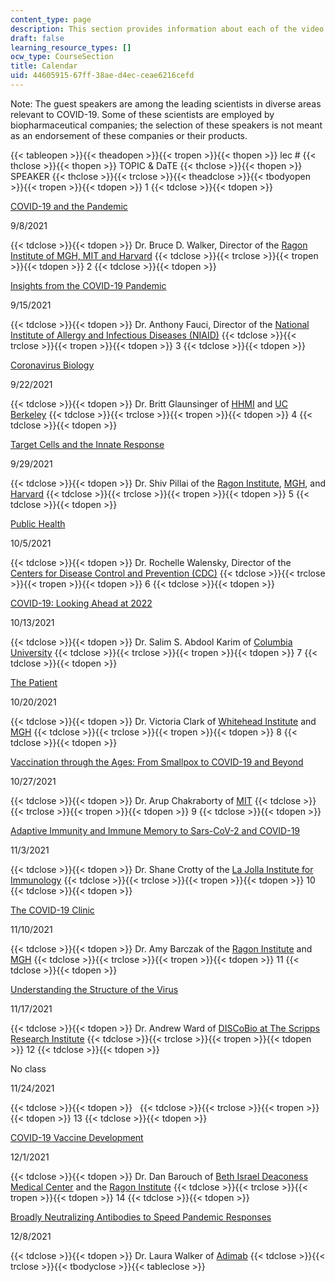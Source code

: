 ```yaml
---
content_type: page
description: This section provides information about each of the video webinars.
draft: false
learning_resource_types: []
ocw_type: CourseSection
title: Calendar
uid: 44605915-67ff-38ae-d4ec-ceae6216cefd
---
```

Note: The guest speakers are among the leading scientists in diverse areas relevant to COVID-19. Some of these scientists are employed by biopharmaceutical companies; the selection of these speakers is not meant as an endorsement of these companies or their products. 

{{< tableopen >}}{{< theadopen >}}{{< tropen >}}{{< thopen >}}
lec #
{{< thclose >}}{{< thopen >}}
TOPIC & DaTE
{{< thclose >}}{{< thopen >}}
SPEAKER
{{< thclose >}}{{< trclose >}}{{< theadclose >}}{{< tbodyopen >}}{{< tropen >}}{{< tdopen >}}
1
{{< tdclose >}}{{< tdopen >}}

[COVID-19 and the Pandemic](https://www.youtube.com/watch?v=tXTtMJacNHA)

9/8/2021

{{< tdclose >}}{{< tdopen >}}
Dr. Bruce D. Walker, Director of the [Ragon Institute of MGH, MIT and Harvard](https://ragoninstitute.org/)
{{< tdclose >}}{{< trclose >}}{{< tropen >}}{{< tdopen >}}
2
{{< tdclose >}}{{< tdopen >}}

[Insights from the COVID-19 Pandemic](https://www.youtube.com/watch?v=Cv5P0bBiIVc)

9/15/2021

{{< tdclose >}}{{< tdopen >}}
Dr. Anthony Fauci, Director of the [National Institute of Allergy and Infectious Diseases (NIAID)](https://www.niaid.nih.gov/)
{{< tdclose >}}{{< trclose >}}{{< tropen >}}{{< tdopen >}}
3
{{< tdclose >}}{{< tdopen >}}

[Coronavirus Biology](https://www.youtube.com/watch?v=dcy5Sj74rj0)

9/22/2021

{{< tdclose >}}{{< tdopen >}}
Dr. Britt Glaunsinger of [HHMI](http://www.hhmi.org/) and [UC Berkeley](https://www.berkeley.edu/)
{{< tdclose >}}{{< trclose >}}{{< tropen >}}{{< tdopen >}}
4
{{< tdclose >}}{{< tdopen >}}

[Target Cells and the Innate Response](https://www.youtube.com/watch?v=Sgkjg0o6Zow)

9/29/2021

{{< tdclose >}}{{< tdopen >}}
Dr. Shiv Pillai of the [Ragon Institute](https://ragoninstitute.org/), [MGH](https://www.massgeneral.org/), and [Harvard](https://hms.harvard.edu/)
{{< tdclose >}}{{< trclose >}}{{< tropen >}}{{< tdopen >}}
5
{{< tdclose >}}{{< tdopen >}}

[Public Health](https://www.youtube.com/watch?v=8UKXqzN6dJA)

10/5/2021

{{< tdclose >}}{{< tdopen >}}
Dr. Rochelle Walensky, Director of the [Centers for Disease Control and Prevention (CDC)](https://www.cdc.gov/)
{{< tdclose >}}{{< trclose >}}{{< tropen >}}{{< tdopen >}}
6
{{< tdclose >}}{{< tdopen >}}

[COVID-19: Looking Ahead at 2022](https://www.youtube.com/watch?v=DgSeRGYZufk)

10/13/2021

{{< tdclose >}}{{< tdopen >}}
Dr. Salim S. Abdool Karim of [Columbia University](https://www.publichealth.columbia.edu/)
{{< tdclose >}}{{< trclose >}}{{< tropen >}}{{< tdopen >}}
7
{{< tdclose >}}{{< tdopen >}}

[The Patient](https://www.youtube.com/watch?v=op3xxObR23c)

10/20/2021

{{< tdclose >}}{{< tdopen >}}
Dr. Victoria Clark of [Whitehead Institute](https://wi.mit.edu/) and [MGH](https://www.massgeneral.org/)
{{< tdclose >}}{{< trclose >}}{{< tropen >}}{{< tdopen >}}
8
{{< tdclose >}}{{< tdopen >}}

[Vaccination through the Ages: From Smallpox to COVID-19 and Beyond](https://www.youtube.com/watch?v=7iLVG7tTjs8)

10/27/2021

{{< tdclose >}}{{< tdopen >}}
Dr. Arup Chakraborty of [MIT](https://chakrabortygroup.scripts.mit.edu/people/)
{{< tdclose >}}{{< trclose >}}{{< tropen >}}{{< tdopen >}}
9
{{< tdclose >}}{{< tdopen >}}

[Adaptive Immunity and Immune Memory to Sars-CoV-2 and COVID-19](https://www.youtube.com/watch?v=5OguBUfcZoA)

11/3/2021

{{< tdclose >}}{{< tdopen >}}
Dr. Shane Crotty of the [La Jolla Institute for Immunology](http://www.lji.org/)
{{< tdclose >}}{{< trclose >}}{{< tropen >}}{{< tdopen >}}
10
{{< tdclose >}}{{< tdopen >}}

[The COVID-19 Clinic](https://www.youtube.com/watch?v=9JRglMkdMWM)

11/10/2021

{{< tdclose >}}{{< tdopen >}}
Dr. Amy Barczak of the [Ragon Institute](https://ragoninstitute.org/) and [MGH](https://www.massgeneral.org/)
{{< tdclose >}}{{< trclose >}}{{< tropen >}}{{< tdopen >}}
11
{{< tdclose >}}{{< tdopen >}}

[Understanding the Structure of the Virus](https://www.youtube.com/watch?v=au7Hj75G66E)

11/17/2021

{{< tdclose >}}{{< tdopen >}}
Dr. Andrew Ward of [DISCoBio at The Scripps Research Institute](https://www.scripps.edu/faculty/ward/)
{{< tdclose >}}{{< trclose >}}{{< tropen >}}{{< tdopen >}}
12
{{< tdclose >}}{{< tdopen >}}

No class

11/24/2021

{{< tdclose >}}{{< tdopen >}}
 
{{< tdclose >}}{{< trclose >}}{{< tropen >}}{{< tdopen >}}
13
{{< tdclose >}}{{< tdopen >}}

[COVID-19 Vaccine Development](https://www.youtube.com/watch?v=FAMFH3tHWks)

12/1/2021

{{< tdclose >}}{{< tdopen >}}
Dr. Dan Barouch of [Beth Israel Deaconess Medical Center](https://www.bidmc.org/) and the [Ragon Institute](https://ragoninstitute.org/)
{{< tdclose >}}{{< trclose >}}{{< tropen >}}{{< tdopen >}}
14
{{< tdclose >}}{{< tdopen >}}

[Broadly Neutralizing Antibodies to Speed Pandemic Responses](https://www.youtube.com/watch?v=NaIvkZhXJnI) 

12/8/2021

{{< tdclose >}}{{< tdopen >}}
Dr. Laura Walker of [Adimab](https://www.adimab.com/)
{{< tdclose >}}{{< trclose >}}{{< tbodyclose >}}{{< tableclose >}}